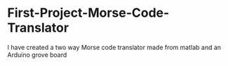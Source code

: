 # First-Project-Morse-Code-Translator
I have created a two way Morse code translator made from matlab and an Arduino grove board
